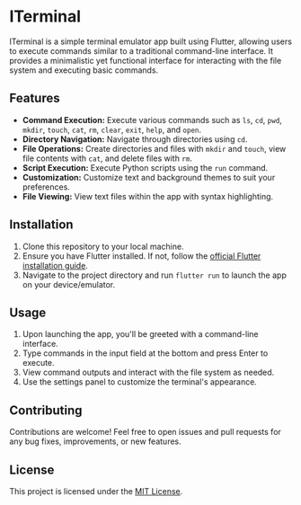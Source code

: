 # ITerminal

ITerminal is a simple terminal emulator app built using Flutter, allowing users to execute commands similar to a traditional command-line interface. It provides a minimalistic yet functional interface for interacting with the file system and executing basic commands.

## Features

- **Command Execution:** Execute various commands such as `ls`, `cd`, `pwd`, `mkdir`, `touch`, `cat`, `rm`, `clear`, `exit`, `help`, and `open`.
- **Directory Navigation:** Navigate through directories using `cd`.
- **File Operations:** Create directories and files with `mkdir` and `touch`, view file contents with `cat`, and delete files with `rm`.
- **Script Execution:** Execute Python scripts using the `run` command.
- **Customization:** Customize text and background themes to suit your preferences.
- **File Viewing:** View text files within the app with syntax highlighting.

## Installation

1. Clone this repository to your local machine.
2. Ensure you have Flutter installed. If not, follow the [official Flutter installation guide](https://flutter.dev/docs/get-started/install).
3. Navigate to the project directory and run `flutter run` to launch the app on your device/emulator.

## Usage

1. Upon launching the app, you'll be greeted with a command-line interface.
2. Type commands in the input field at the bottom and press Enter to execute.
3. View command outputs and interact with the file system as needed.
4. Use the settings panel to customize the terminal's appearance.

## Contributing

Contributions are welcome! Feel free to open issues and pull requests for any bug fixes, improvements, or new features.

## License

This project is licensed under the [MIT License](https://opensource.org/licenses/MIT).

